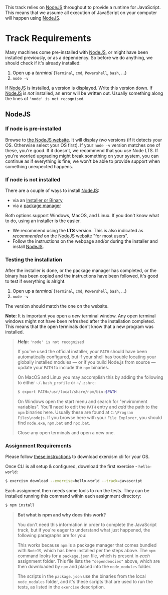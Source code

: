 This track relies on [NodeJS][web-nodejs] throughout to provide a runtime for
JavaScript. This means that we assume all execution of JavaScript on your
computer will happen using [NodeJS][web-nodejs].

# Track Requirements

Many machines come pre-installed with [NodeJS][web-nodejs], or might have been
installed previously, or as a dependency. So before we do anything, we should
check if it's already installed:

1. Open up a _terminal_ (`Terminal`, `cmd`, `Powershell`, `bash`, ...)
1. `node -v`

If [NodeJS][web-nodejs] is installed, a version is displayed. Write this version
down. If [NodeJS][web-nodejs] is _not_ installed, an error will be written out.
Usually something along the lines of `'node' is not recognised`.

## NodeJS

### If node is pre-installed

Browse to [the NodeJS website][web-nodejs]. It will display _two_ versions (if
it detects your OS. Otherwise select your OS first). If your `node -v` version
matches one of these, you're good. If it doesn't, we recommend that you use
Node LTS. If you're worried upgrading might break something on your system, you
can continue as if everything is fine; we won't be able to provide support when
something unexpected happens.

### If node is not installed

There are a couple of ways to install [NodeJS][web-nodejs]:

- via an [Installer or Binary][web-nodejs-download]
- via a [package manager][web-nodejs-package]

Both options support Windows, MacOS, and Linux. If you don't know what to do,
using an installer is the easier.

- We recommend using the **LTS** version. This is also indicated as _recommended_
  on the [NodeJS][web-nodejs] website "for most users".
- Follow the instructions on the webpage and/or during the installer and install
  [NodeJS][web-nodejs].

### Testing the installation

After the installer is done, or the package manager has completed, or the binary
has been copied and the instructions have been followed, it's good to test if
everything is alright.

1. Open up a _terminal_ (`Terminal`, `cmd`, `Powershell`, `bash`, ...)
1. `node -v`

The version should match the one on the website.

**Note**: It is important you open a _new_ terminal window. Any open terminal
windows might not have been refreshed after the installation completed. This
means that the open terminals don't know that a new program was installed.

> _**Help**_: `'node' is not recognised`
>
> If you've used the official installer, your `PATH` should have been
> automatically configured, but if your shell has trouble locating your globally
> installed modules &mdash; or if you build Node.js from source &mdash; update
> your `PATH` to include the `npm` binaries.
>
> On MacOS and Linux you may accomplish this by adding the following to either
> `~/.bash_profile` or `~/.zshrc`:
>
> ```bash
> $ export PATH=/usr/local/share/npm/bin:$PATH
> ```
>
> On Windows open the start menu and search for "environment variables". You'll
> need to edit the `PATH` entry and _add_ the path to the `npm` binaries here.
> Usually these are found at `C:\Program Files\nodejs`. If you browse here with
> your `File Explorer`, you should find `node.exe`, `npm.bat` and `npx.bat`.
>
> Close any open terminals and open a new one.

### Assignment Requirements

Please follow [these instructions][cli-walkthrough] to download exercism cli for your OS.

Once CLI is all setup & configured, download the first exercise - `hello-world`:

```bash
$ exercism download --exercise=hello-world --track=javascript
```

Each assignment then needs some tools to run the tests. They can be installed
running this command within each assignment directory:

```bash
$ npm install
```

> **But what is npm and why does this work?**
>
> You don't need this information in order to complete the JavaScript track, but
> if you're eager to understand what just happened, the following paragraphs are
> for you:
>
> This works because `npm` is a package manager that comes bundled with
> `NodeJS`, which has been installed per the steps above. The `npm` command
> looks for a `package.json` file, which is present in _each_ assignment folder.
> This file lists the `"dependencies"` above, which are then downloaded by `npm`
> and placed into the `node_modules` folder.
>
> The scripts in the `package.json` use the binaries from the local
> `node_modules` folder, and it's these scripts that are used to run the tests,
> as listed in the `exercise` description.

[web-nodejs]: https://nodejs.org/
[web-nodejs-download]: https://nodejs.org/en/download/
[web-nodejs-package]: https://nodejs.org/en/download/package-manager/
[cli-walkthrough]: https://exercism.io/cli-walkthrough
